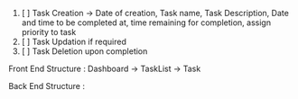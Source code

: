 1. [ ] Task Creation -> Date of creation, Task name, Task Description, Date and time to be completed at, time remaining for completion, assign priority to task
2. [ ] Task Updation if required
3. [ ] Task Deletion upon completion

Front End Structure :
Dashboard -> TaskList -> Task 

Back End Structure :

